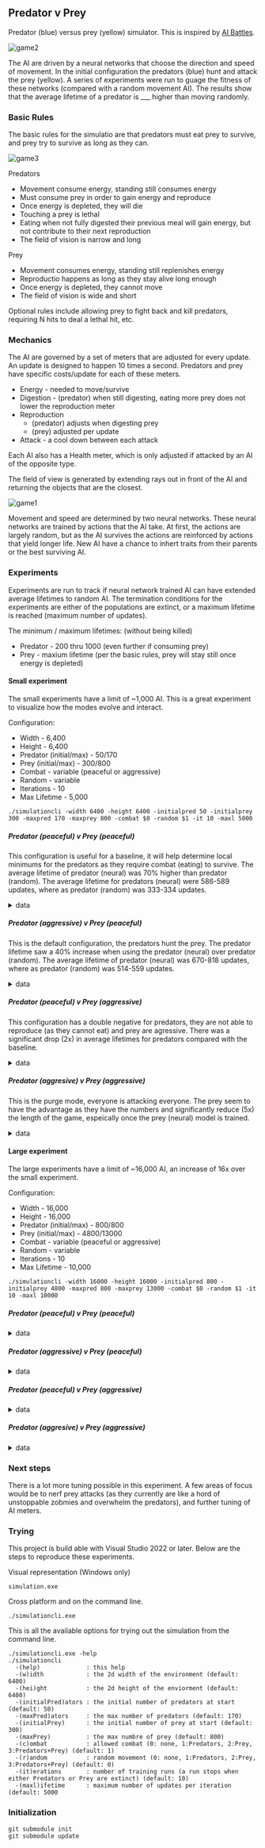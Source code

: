 ## Predator v Prey
Predator (blue) versus prey (yellow) simulator.  This is inspired by [AI Battles](https://www.youtube.com/watch?v=qwrp3lB-jkQ).

![game2](https://github.com/speedyjeff/prey/blob/main/media/game2.gif)

The AI are driven by a neural networks that choose the direction and speed of movement.  In the initial configuration the predators (blue) hunt and attack the prey (yellow).  A series of experiments were run to guage the fitness of these networks (compared with a random movement AI).  The results show that the average lifetime of a predator is ___ higher than moving randomly.

### Basic Rules
The basic rules for the simulatio are that predators must eat prey to survive, and prey try to survive as long as they can.

![game3](https://github.com/speedyjeff/prey/blob/main/media/game3.gif)

Predators
 * Movement consume energy, standing still consumes energy
 * Must consume prey in order to gain energy and reproduce
 * Once energy is depleted, they will die
 * Touching a prey is lethal
 * Eating when not fully digested their previous meal will gain energy, but not contribute to their next reproduction
 * The field of vision is narrow and long

Prey 
 * Movement consumes energy, standing still replenishes energy
 * Reproductio happens as long as they stay alive long enough
 * Once energy is depleted, they cannot move
 * The field of vision is wide and short

Optional rules include allowing prey to fight back and kill predators, requiring N hits to deal a lethal hit, etc.

### Mechanics
The AI are governed by a set of meters that are adjusted for every update.  An update is designed to happen 10 times a second.  Predators and prey have specific costs/update for each of these meters.

 * Energy - needed to move/survive
 * Digestion - (predator) when still digesting, eating more prey does not lower the reproduction meter
 * Reproduction
   * (predator) adjusts when digesting prey
   * (prey) adjusted per update
 * Attack - a cool down between each attack

Each AI also has a Health meter, which is only adjusted if attacked by an AI of the opposite type.

The field of view is generated by extending rays out in front of the AI and returning the objects that are the closest.

![game1](https://github.com/speedyjeff/prey/blob/main/media/game1.gif)

Movement and speed are determined by two neural networks.  These neural networks are trained by actions that the AI take.  At first, the actions are largely random, but as the AI survives the actions are reinforced by actions that yield longer life.  New AI have a chance to inhert traits from their parents or the best surviving AI.


### Experiments
Experiments are run to track if neural network trained AI can have extended average lifetimes to random AI.  The termination conditions for the experiments are either of the populations are extinct, or a maximum lifetime is reached (maximum number of updates).

The minimum / maximum lifetimes: (without being killed)
 * Predator - 200 thru 1000 (even further if consuming prey)
 * Prey - maxium lifetime (per the basic rules, prey will stay still once energy is depleted)


#### Small experiment
The small experiments have a limit of ~1,000 AI.  This is a great experiment to visualize how the modes evolve and interact.

Configuration:
 * Width - 6,400
 * Height - 6,400
 * Predator (initial/max) - 50/170
 * Prey (initial/max) - 300/800
 * Combat - variable (peaceful or aggressive)
 * Random - variable
 * Iterations - 10
 * Max Lifetime - 5,000

```
./simulationcli -width 6400 -height 6400 -initialpred 50 -initialprey 300 -maxpred 170 -maxprey 800 -combat $0 -random $1 -it 10 -maxl 5000
```

##### Predator (peaceful) v Prey (peaceful)
This configuration is useful for a baseline, it will help determine local minimums for the predators as they require combat (eating) to survive.  The average lifetime of predator (neural) was 70% higher than predator (random).  The average lifetime for predators (neural) were 586-589 updates, where as predator (random) was 333-334 updates.

<details>
<summary>data</summary>
###### Predator (neural) v Prey (neural)
<table>
<tr><td>Iteration</td><td>Lifetime</td><td>AlivePredators</td><td>AlivePrey</td><td>BestPredatorLifetime</td><td>BestPredatorGeneration</td><td>BestPreyLifetime</td><td>BestPreyGenertation</td><td>AvgPredatorLifetime</td><td>AvgPreyLifetime</td></tr>
<tr><td>0</td><td>673</td><td>0</td><td>800</td><td>672</td><td>0</td><td>1</td><td>0</td><td>421</td><td>0</td></tr>
<tr><td>1</td><td>698</td><td>0</td><td>800</td><td>696</td><td>1</td><td>0</td><td>0</td><td>606</td><td>0</td></tr>
<tr><td>2</td><td>675</td><td>0</td><td>800</td><td>672</td><td>2</td><td>0</td><td>0</td><td>589</td><td>0</td></tr>
<tr><td>3</td><td>689</td><td>0</td><td>800</td><td>688</td><td>3</td><td>0</td><td>0</td><td>616</td><td>0</td></tr>
<tr><td>4</td><td>680</td><td>0</td><td>800</td><td>680</td><td>4</td><td>0</td><td>0</td><td>560</td><td>0</td></tr>
<tr><td>5</td><td>710</td><td>0</td><td>800</td><td>708</td><td>5</td><td>0</td><td>0</td><td>618</td><td>0</td></tr>
<tr><td>6</td><td>671</td><td>0</td><td>800</td><td>669</td><td>6</td><td>0</td><td>0</td><td>626</td><td>0</td></tr>
<tr><td>7</td><td>712</td><td>0</td><td>800</td><td>710</td><td>7</td><td>0</td><td>0</td><td>609</td><td>0</td></tr>
<tr><td>8</td><td>676</td><td>0</td><td>800</td><td>676</td><td>8</td><td>1</td><td>0</td><td>611</td><td>0</td></tr>
<tr><td>9</td><td>703</td><td>0</td><td>800</td><td>702</td><td>9</td><td>0</td><td>0</td><td>606</td><td>0</td></tr>
</table>
###### Predator (random) v Prey (neural)
Iteration</td><td>Lifetime</td><td>AlivePredators</td><td>AlivePrey</td><td>BestPredatorLifetime</td><td>BestPredatorGeneration</td><td>BestPreyLifetime</td><td>BestPreyGenertation</td><td>AvgPredatorLifetime</td><td>AvgPreyLifetime
----------|----------|----------------|-----------|----------------------|------------------------|------------------|----------------------|---------------------|----------------
0</td><td>359</td><td>0</td><td>800</td><td>359</td><td>0</td><td>0</td><td>0</td><td>334</td><td>0
1</td><td>362</td><td>0</td><td>800</td><td>360</td><td>1</td><td>0</td><td>0</td><td>338</td><td>0
2</td><td>355</td><td>0</td><td>800</td><td>352</td><td>2</td><td>1</td><td>0</td><td>334</td><td>0
3</td><td>365</td><td>0</td><td>800</td><td>364</td><td>3</td><td>1</td><td>0</td><td>335</td><td>0
4</td><td>364</td><td>0</td><td>800</td><td>364</td><td>4</td><td>1</td><td>1</td><td>334</td><td>0
5</td><td>354</td><td>0</td><td>800</td><td>353</td><td>5</td><td>0</td><td>0</td><td>331</td><td>0
6</td><td>370</td><td>0</td><td>800</td><td>370</td><td>0</td><td>0</td><td>0</td><td>335</td><td>0
7</td><td>355</td><td>0</td><td>800</td><td>355</td><td>1</td><td>1</td><td>0</td><td>332</td><td>0
8</td><td>360</td><td>0</td><td>800</td><td>359</td><td>2</td><td>0</td><td>0</td><td>335</td><td>0
9</td><td>365</td><td>0</td><td>800</td><td>363</td><td>3</td><td>0</td><td>0</td><td>335</td><td>0
###### Predator (neural) v Prey (random)
Iteration</td><td>Lifetime</td><td>AlivePredators</td><td>AlivePrey</td><td>BestPredatorLifetime</td><td>BestPredatorGeneration</td><td>BestPreyLifetime</td><td>BestPreyGenertation</td><td>AvgPredatorLifetime</td><td>AvgPreyLifetime
----------|----------|----------------|-----------|----------------------|------------------------|------------------|----------------------|---------------------|----------------
0</td><td>676</td><td>0</td><td>800</td><td>668</td><td>0</td><td>0</td><td>0</td><td>429</td><td>0
1</td><td>674</td><td>0</td><td>800</td><td>674</td><td>1</td><td>0</td><td>0</td><td>614</td><td>0
2</td><td>701</td><td>0</td><td>800</td><td>690</td><td>2</td><td>0</td><td>0</td><td>620</td><td>0
3</td><td>699</td><td>0</td><td>800</td><td>692</td><td>3</td><td>0</td><td>0</td><td>613</td><td>0
4</td><td>700</td><td>0</td><td>800</td><td>684</td><td>4</td><td>0</td><td>0</td><td>611</td><td>0
5</td><td>700</td><td>0</td><td>800</td><td>694</td><td>5</td><td>0</td><td>0</td><td>609</td><td>0
6</td><td>689</td><td>0</td><td>800</td><td>672</td><td>6</td><td>0</td><td>0</td><td>604</td><td>0
7</td><td>687</td><td>0</td><td>800</td><td>686</td><td>7</td><td>0</td><td>0</td><td>601</td><td>0
8</td><td>691</td><td>0</td><td>800</td><td>688</td><td>8</td><td>0</td><td>0</td><td>588</td><td>0
9</td><td>706</td><td>0</td><td>800</td><td>696</td><td>9</td><td>1</td><td>0</td><td>604</td><td>0
###### Predator (random) v Prey (random)
Iteration</td><td>Lifetime</td><td>AlivePredators</td><td>AlivePrey</td><td>BestPredatorLifetime</td><td>BestPredatorGeneration</td><td>BestPreyLifetime</td><td>BestPreyGenertation</td><td>AvgPredatorLifetime</td><td>AvgPreyLifetime
----------|----------|----------------|-----------|----------------------|------------------------|------------------|----------------------|---------------------|----------------
0</td><td>359</td><td>0</td><td>801</td><td>352</td><td>0</td><td>0</td><td>0</td><td>330</td><td>0
1</td><td>387</td><td>0</td><td>800</td><td>372</td><td>1</td><td>1</td><td>0</td><td>334</td><td>0
2</td><td>367</td><td>0</td><td>800</td><td>359</td><td>2</td><td>0</td><td>0</td><td>335</td><td>0
3</td><td>361</td><td>0</td><td>800</td><td>352</td><td>3</td><td>0</td><td>0</td><td>334</td><td>0
4</td><td>368</td><td>0</td><td>800</td><td>354</td><td>4</td><td>0</td><td>0</td><td>336</td><td>0
5</td><td>371</td><td>0</td><td>800</td><td>363</td><td>5</td><td>1</td><td>0</td><td>333</td><td>0
6</td><td>363</td><td>0</td><td>800</td><td>357</td><td>6</td><td>0</td><td>0</td><td>333</td><td>0
7</td><td>381</td><td>0</td><td>800</td><td>372</td><td>0</td><td>0</td><td>0</td><td>335</td><td>0
8</td><td>353</td><td>0</td><td>800</td><td>351</td><td>1</td><td>0</td><td>0</td><td>332</td><td>0
9</td><td>369</td><td>0</td><td>800</td><td>356</td><td>2</td><td>0</td><td>0</td><td>335</td><td>0
</details>

##### Predator (aggressive) v Prey (peaceful)
This is the default configuration, the predators hunt the prey. The predator lifetime saw a 40% increase when using the predator (neural) over predator (random).  The average lifetime of predator (neural) was 670-818 updates, where as predator (random) was 514-559 updates.  

<details>
<summary>data</summary>
###### Predator (neural) v Prey (neural)
Iteration</td><td>Lifetime</td><td>AlivePredators</td><td>AlivePrey</td><td>BestPredatorLifetime</td><td>BestPredatorGeneration</td><td>BestPreyLifetime</td><td>BestPreyGenertation</td><td>AvgPredatorLifetime</td><td>AvgPreyLifetime
----------|----------|----------------|-----------|----------------------|------------------------|------------------|----------------------|---------------------|----------------
0</td><td>5000</td><td>170</td><td>800</td><td>2490</td><td>5</td><td>3288</td><td>2</td><td>396</td><td>238
1</td><td>5000</td><td>170</td><td>800</td><td>1912</td><td>11</td><td>4495</td><td>3</td><td>651</td><td>560
2</td><td>4086</td><td>0</td><td>800</td><td>1674</td><td>12</td><td>3363</td><td>5</td><td>841</td><td>610
3</td><td>4221</td><td>0</td><td>800</td><td>1689</td><td>14</td><td>3335</td><td>7</td><td>855</td><td>519
4</td><td>4597</td><td>0</td><td>800</td><td>1681</td><td>17</td><td>3956</td><td>8</td><td>842</td><td>826
5</td><td>5000</td><td>170</td><td>799</td><td>1788</td><td>18</td><td>3899</td><td>9</td><td>469</td><td>302
6</td><td>5000</td><td>166</td><td>800</td><td>2004</td><td>25</td><td>4306</td><td>11</td><td>486</td><td>383
7</td><td>3905</td><td>0</td><td>800</td><td>1414</td><td>26</td><td>3705</td><td>13</td><td>774</td><td>431
8</td><td>4235</td><td>0</td><td>800</td><td>1614</td><td>27</td><td>3211</td><td>14</td><td>860</td><td>585
9</td><td>5000</td><td>166</td><td>801</td><td>1551</td><td>8</td><td>4068</td><td>15</td><td>535</td><td>339
###### Predator (random) v Prey (neural)
Iteration</td><td>Lifetime</td><td>AlivePredators</td><td>AlivePrey</td><td>BestPredatorLifetime</td><td>BestPredatorGeneration</td><td>BestPreyLifetime</td><td>BestPreyGenertation</td><td>AvgPredatorLifetime</td><td>AvgPreyLifetime
----------|----------|----------------|-----------|----------------------|------------------------|------------------|----------------------|---------------------|----------------
0</td><td>5000</td><td>170</td><td>797</td><td>2020</td><td>5</td><td>2542</td><td>9</td><td>545</td><td>251
1</td><td>5001</td><td>157</td><td>800</td><td>2302</td><td>10</td><td>2648</td><td>12</td><td>518</td><td>243
2</td><td>5001</td><td>169</td><td>790</td><td>2038</td><td>14</td><td>3212</td><td>6</td><td>512</td><td>247
3</td><td>5000</td><td>166</td><td>799</td><td>2305</td><td>23</td><td>3939</td><td>9</td><td>511</td><td>270
4</td><td>5000</td><td>169</td><td>800</td><td>2013</td><td>32</td><td>3409</td><td>11</td><td>512</td><td>259
5</td><td>5000</td><td>170</td><td>794</td><td>1608</td><td>39</td><td>3469</td><td>19</td><td>516</td><td>269
6</td><td>5000</td><td>170</td><td>797</td><td>1638</td><td>47</td><td>3365</td><td>23</td><td>494</td><td>283
7</td><td>5000</td><td>169</td><td>800</td><td>1904</td><td>54</td><td>3145</td><td>25</td><td>545</td><td>260
8</td><td>5001</td><td>168</td><td>799</td><td>1786</td><td>64</td><td>2932</td><td>26</td><td>492</td><td>285
9</td><td>5000</td><td>169</td><td>799</td><td>1762</td><td>72</td><td>3610</td><td>27</td><td>499</td><td>273
###### Predator (neural) v Prey (random)
Iteration</td><td>Lifetime</td><td>AlivePredators</td><td>AlivePrey</td><td>BestPredatorLifetime</td><td>BestPredatorGeneration</td><td>BestPreyLifetime</td><td>BestPreyGenertation</td><td>AvgPredatorLifetime</td><td>AvgPreyLifetime
----------|----------|----------------|-----------|----------------------|------------------------|------------------|----------------------|---------------------|----------------
0</td><td>5002</td><td>169</td><td>800</td><td>2278</td><td>1</td><td>4386</td><td>1</td><td>675</td><td>414
1</td><td>5000</td><td>170</td><td>800</td><td>1688</td><td>4</td><td>3116</td><td>7</td><td>630</td><td>321
2</td><td>5000</td><td>170</td><td>800</td><td>2314</td><td>8</td><td>3541</td><td>11</td><td>726</td><td>353
3</td><td>5003</td><td>170</td><td>800</td><td>2645</td><td>9</td><td>4481</td><td>1</td><td>943</td><td>542
4</td><td>5004</td><td>170</td><td>801</td><td>2337</td><td>13</td><td>4445</td><td>0</td><td>769</td><td>436
5</td><td>5001</td><td>169</td><td>799</td><td>2788</td><td>18</td><td>4267</td><td>4</td><td>919</td><td>519
6</td><td>5002</td><td>170</td><td>800</td><td>3136</td><td>19</td><td>4011</td><td>6</td><td>904</td><td>528
7</td><td>5005</td><td>167</td><td>800</td><td>3101</td><td>21</td><td>4517</td><td>10</td><td>922</td><td>522
8</td><td>5008</td><td>168</td><td>800</td><td>2834</td><td>23</td><td>4394</td><td>15</td><td>958</td><td>526
9</td><td>5002</td><td>168</td><td>799</td><td>2625</td><td>26</td><td>4093</td><td>18</td><td>740</td><td>336
###### Predator (random) v Prey (random)
Iteration</td><td>Lifetime</td><td>AlivePredators</td><td>AlivePrey</td><td>BestPredatorLifetime</td><td>BestPredatorGeneration</td><td>BestPreyLifetime</td><td>BestPreyGenertation</td><td>AvgPredatorLifetime</td><td>AvgPreyLifetime
----------|----------|----------------|-----------|----------------------|------------------------|------------------|----------------------|---------------------|----------------
0</td><td>5007</td><td>169</td><td>800</td><td>2371</td><td>3</td><td>2679</td><td>6</td><td>546</td><td>270
1</td><td>5005</td><td>170</td><td>797</td><td>2218</td><td>10</td><td>3076</td><td>9</td><td>534</td><td>273
2</td><td>5001</td><td>169</td><td>800</td><td>2279</td><td>11</td><td>3016</td><td>5</td><td>545</td><td>269
3</td><td>5001</td><td>170</td><td>800</td><td>2168</td><td>18</td><td>2712</td><td>7</td><td>562</td><td>263
4</td><td>5002</td><td>169</td><td>797</td><td>1927</td><td>23</td><td>3127</td><td>13</td><td>577</td><td>259
5</td><td>5000</td><td>170</td><td>800</td><td>1765</td><td>26</td><td>3090</td><td>20</td><td>557</td><td>272
6</td><td>5004</td><td>170</td><td>801</td><td>1996</td><td>27</td><td>2644</td><td>24</td><td>579</td><td>265
7</td><td>5002</td><td>169</td><td>797</td><td>2214</td><td>28</td><td>2904</td><td>0</td><td>549</td><td>274
8</td><td>5006</td><td>167</td><td>798</td><td>2096</td><td>31</td><td>2574</td><td>5</td><td>566</td><td>264
9</td><td>5000</td><td>170</td><td>799</td><td>2074</td><td>7</td><td>3229</td><td>8</td><td>583</td><td>256
</details>

##### Predator (peaceful) v Prey (aggressive)
This configuration has a double negative for predators, they are not able to reproduce (as they cannot eat) and prey are agressive.  There was a significant drop (2x) in average lifetimes for predators compared with the baseline.

<details>
<summary>data</summary>
###### Predator (neural) v Prey (neural)
Iteration</td><td>Lifetime</td><td>AlivePredators</td><td>AlivePrey</td><td>BestPredatorLifetime</td><td>BestPredatorGeneration</td><td>BestPreyLifetime</td><td>BestPreyGenertation</td><td>AvgPredatorLifetime</td><td>AvgPreyLifetime
----------|----------|----------------|-----------|----------------------|------------------------|------------------|----------------------|---------------------|----------------
0</td><td>486</td><td>0</td><td>800</td><td>486</td><td>0</td><td>1</td><td>0</td><td>211</td><td>0
1</td><td>461</td><td>0</td><td>800</td><td>461</td><td>1</td><td>0</td><td>0</td><td>138</td><td>0
2</td><td>649</td><td>0</td><td>800</td><td>648</td><td>2</td><td>0</td><td>0</td><td>209</td><td>0
3</td><td>676</td><td>0</td><td>800</td><td>676</td><td>3</td><td>0</td><td>0</td><td>235</td><td>0
4</td><td>512</td><td>0</td><td>800</td><td>512</td><td>4</td><td>1</td><td>0</td><td>192</td><td>0
5</td><td>698</td><td>0</td><td>800</td><td>698</td><td>5</td><td>0</td><td>0</td><td>317</td><td>0
6</td><td>642</td><td>0</td><td>800</td><td>642</td><td>6</td><td>0</td><td>0</td><td>199</td><td>0
7</td><td>652</td><td>0</td><td>800</td><td>652</td><td>7</td><td>0</td><td>0</td><td>182</td><td>0
8</td><td>439</td><td>0</td><td>800</td><td>438</td><td>8</td><td>0</td><td>0</td><td>146</td><td>0
9</td><td>666</td><td>0</td><td>800</td><td>666</td><td>9</td><td>0</td><td>0</td><td>193</td><td>0
###### Predator (random) v Prey (neural)
Iteration</td><td>Lifetime</td><td>AlivePredators</td><td>AlivePrey</td><td>BestPredatorLifetime</td><td>BestPredatorGeneration</td><td>BestPreyLifetime</td><td>BestPreyGenertation</td><td>AvgPredatorLifetime</td><td>AvgPreyLifetime
----------|----------|----------------|-----------|----------------------|------------------------|------------------|----------------------|---------------------|----------------
0</td><td>347</td><td>0</td><td>800</td><td>346</td><td>0</td><td>0</td><td>0</td><td>171</td><td>0
1</td><td>351</td><td>0</td><td>800</td><td>350</td><td>1</td><td>1</td><td>0</td><td>184</td><td>0
2</td><td>358</td><td>0</td><td>800</td><td>358</td><td>2</td><td>0</td><td>0</td><td>231</td><td>0
3</td><td>342</td><td>0</td><td>801</td><td>342</td><td>3</td><td>0</td><td>0</td><td>182</td><td>0
4</td><td>362</td><td>0</td><td>800</td><td>361</td><td>4</td><td>0</td><td>0</td><td>186</td><td>0
5</td><td>347</td><td>0</td><td>800</td><td>347</td><td>5</td><td>0</td><td>0</td><td>180</td><td>0
6</td><td>347</td><td>0</td><td>800</td><td>346</td><td>6</td><td>0</td><td>0</td><td>177</td><td>0
7</td><td>342</td><td>0</td><td>800</td><td>342</td><td>7</td><td>0</td><td>0</td><td>155</td><td>0
8</td><td>340</td><td>0</td><td>800</td><td>340</td><td>8</td><td>0</td><td>0</td><td>189</td><td>0
9</td><td>336</td><td>0</td><td>800</td><td>335</td><td>9</td><td>0</td><td>0</td><td>166</td><td>0
###### Predator (neural) v Prey (random)
Iteration</td><td>Lifetime</td><td>AlivePredators</td><td>AlivePrey</td><td>BestPredatorLifetime</td><td>BestPredatorGeneration</td><td>BestPreyLifetime</td><td>BestPreyGenertation</td><td>AvgPredatorLifetime</td><td>AvgPreyLifetime
----------|----------|----------------|-----------|----------------------|------------------------|------------------|----------------------|---------------------|----------------
0</td><td>380</td><td>0</td><td>800</td><td>376</td><td>0</td><td>0</td><td>0</td><td>161</td><td>0
1</td><td>310</td><td>0</td><td>801</td><td>308</td><td>1</td><td>1</td><td>2</td><td>143</td><td>0
2</td><td>612</td><td>0</td><td>800</td><td>604</td><td>2</td><td>0</td><td>0</td><td>177</td><td>0
3</td><td>413</td><td>0</td><td>800</td><td>406</td><td>3</td><td>1</td><td>2</td><td>144</td><td>0
4</td><td>521</td><td>0</td><td>800</td><td>519</td><td>4</td><td>1</td><td>3</td><td>174</td><td>0
5</td><td>395</td><td>0</td><td>800</td><td>394</td><td>5</td><td>0</td><td>0</td><td>170</td><td>0
6</td><td>692</td><td>0</td><td>800</td><td>691</td><td>6</td><td>2</td><td>2</td><td>172</td><td>0
7</td><td>607</td><td>0</td><td>800</td><td>602</td><td>0</td><td>1</td><td>3</td><td>165</td><td>0
8</td><td>523</td><td>0</td><td>800</td><td>514</td><td>1</td><td>0</td><td>0</td><td>182</td><td>0
9</td><td>540</td><td>0</td><td>800</td><td>539</td><td>2</td><td>0</td><td>0</td><td>151</td><td>0
###### Predator (random) v Prey (random)
Iteration</td><td>Lifetime</td><td>AlivePredators</td><td>AlivePrey</td><td>BestPredatorLifetime</td><td>BestPredatorGeneration</td><td>BestPreyLifetime</td><td>BestPreyGenertation</td><td>AvgPredatorLifetime</td><td>AvgPreyLifetime
----------|----------|----------------|-----------|----------------------|------------------------|------------------|----------------------|---------------------|----------------
0</td><td>341</td><td>0</td><td>800</td><td>337</td><td>0</td><td>1</td><td>2</td><td>150</td><td>0
1</td><td>349</td><td>0</td><td>800</td><td>344</td><td>1</td><td>0</td><td>0</td><td>183</td><td>0
2</td><td>353</td><td>0</td><td>800</td><td>348</td><td>2</td><td>0</td><td>0</td><td>181</td><td>0
3</td><td>327</td><td>0</td><td>800</td><td>322</td><td>3</td><td>0</td><td>0</td><td>172</td><td>0
4</td><td>352</td><td>0</td><td>800</td><td>345</td><td>4</td><td>0</td><td>0</td><td>162</td><td>0
5</td><td>322</td><td>0</td><td>800</td><td>320</td><td>5</td><td>0</td><td>0</td><td>144</td><td>0
6</td><td>349</td><td>0</td><td>800</td><td>339</td><td>6</td><td>1</td><td>0</td><td>176</td><td>0
7</td><td>354</td><td>0</td><td>800</td><td>349</td><td>7</td><td>0</td><td>0</td><td>185</td><td>0
8</td><td>336</td><td>0</td><td>800</td><td>331</td><td>8</td><td>0</td><td>0</td><td>165</td><td>0
9</td><td>335</td><td>0</td><td>800</td><td>331</td><td>9</td><td>0</td><td>0</td><td>177</td><td>0
</details>

##### Predator (aggresive) v Prey (aggressive)
This is the purge mode, everyone is attacking everyone.  The prey seem to have the advantage as they have the numbers and significantly reduce (5x) the length of the game, espeically once the prey (neural) model is trained.

<details>
<summary>data</summary>
###### Predator (neural) v Prey (neural)
Iteration</td><td>Lifetime</td><td>AlivePredators</td><td>AlivePrey</td><td>BestPredatorLifetime</td><td>BestPredatorGeneration</td><td>BestPreyLifetime</td><td>BestPreyGenertation</td><td>AvgPredatorLifetime</td><td>AvgPreyLifetime
----------|----------|----------------|-----------|----------------------|------------------------|------------------|----------------------|---------------------|----------------
0</td><td>4543</td><td>0</td><td>800</td><td>809</td><td>2</td><td>4199</td><td>0</td><td>298</td><td>1618
1</td><td>5001</td><td>10</td><td>800</td><td>1055</td><td>16</td><td>4037</td><td>1</td><td>315</td><td>445
2</td><td>3621</td><td>0</td><td>800</td><td>1289</td><td>17</td><td>2737</td><td>1</td><td>336</td><td>416
3</td><td>913</td><td>0</td><td>800</td><td>486</td><td>18</td><td>865</td><td>2</td><td>172</td><td>169
4</td><td>649</td><td>0</td><td>800</td><td>648</td><td>0</td><td>331</td><td>3</td><td>193</td><td>105
5</td><td>717</td><td>0</td><td>800</td><td>716</td><td>1</td><td>517</td><td>4</td><td>260</td><td>102
6</td><td>726</td><td>0</td><td>800</td><td>726</td><td>2</td><td>408</td><td>5</td><td>240</td><td>88
7</td><td>729</td><td>0</td><td>800</td><td>729</td><td>3</td><td>345</td><td>7</td><td>254</td><td>81
8</td><td>770</td><td>0</td><td>800</td><td>770</td><td>0</td><td>326</td><td>8</td><td>248</td><td>98
9</td><td>702</td><td>0</td><td>800</td><td>702</td><td>1</td><td>470</td><td>10</td><td>227</td><td>104
###### Predator (random) v Prey (neural)
Iteration</td><td>Lifetime</td><td>AlivePredators</td><td>AlivePrey</td><td>BestPredatorLifetime</td><td>BestPredatorGeneration</td><td>BestPreyLifetime</td><td>BestPreyGenertation</td><td>AvgPredatorLifetime</td><td>AvgPreyLifetime
----------|----------|----------------|-----------|----------------------|------------------------|------------------|----------------------|---------------------|----------------
0</td><td>4448</td><td>0</td><td>800</td><td>560</td><td>11</td><td>4127</td><td>0</td><td>284</td><td>1102
1</td><td>5000</td><td>48</td><td>800</td><td>912</td><td>32</td><td>3960</td><td>3</td><td>344</td><td>615
2</td><td>5000</td><td>14</td><td>800</td><td>794</td><td>38</td><td>3801</td><td>6</td><td>324</td><td>562
3</td><td>5000</td><td>17</td><td>800</td><td>822</td><td>56</td><td>4656</td><td>8</td><td>348</td><td>816
4</td><td>5000</td><td>100</td><td>800</td><td>800</td><td>60</td><td>4757</td><td>1</td><td>322</td><td>665
5</td><td>847</td><td>0</td><td>800</td><td>510</td><td>61</td><td>694</td><td>3</td><td>204</td><td>202
6</td><td>1772</td><td>0</td><td>800</td><td>422</td><td>65</td><td>1428</td><td>4</td><td>197</td><td>202
7</td><td>519</td><td>0</td><td>800</td><td>436</td><td>66</td><td>482</td><td>0</td><td>198</td><td>118
8</td><td>681</td><td>0</td><td>800</td><td>427</td><td>67</td><td>594</td><td>1</td><td>209</td><td>90
9</td><td>829</td><td>0</td><td>800</td><td>416</td><td>0</td><td>722</td><td>3</td><td>176</td><td>232
###### Predator (neural) v Prey (random)
Iteration</td><td>Lifetime</td><td>AlivePredators</td><td>AlivePrey</td><td>BestPredatorLifetime</td><td>BestPredatorGeneration</td><td>BestPreyLifetime</td><td>BestPreyGenertation</td><td>AvgPredatorLifetime</td><td>AvgPreyLifetime
----------|----------|----------------|-----------|----------------------|------------------------|------------------|----------------------|---------------------|----------------
0</td><td>5000</td><td>29</td><td>800</td><td>549</td><td>4</td><td>4977</td><td>0</td><td>203</td><td>1577
1</td><td>720</td><td>0</td><td>800</td><td>480</td><td>5</td><td>669</td><td>1</td><td>193</td><td>188
2</td><td>713</td><td>0</td><td>801</td><td>475</td><td>6</td><td>596</td><td>2</td><td>205</td><td>183
3</td><td>847</td><td>0</td><td>801</td><td>430</td><td>7</td><td>653</td><td>4</td><td>200</td><td>149
4</td><td>730</td><td>0</td><td>800</td><td>438</td><td>8</td><td>572</td><td>6</td><td>231</td><td>162
5</td><td>661</td><td>0</td><td>800</td><td>448</td><td>9</td><td>470</td><td>7</td><td>221</td><td>137
6</td><td>538</td><td>0</td><td>800</td><td>468</td><td>0</td><td>435</td><td>8</td><td>195</td><td>135
7</td><td>780</td><td>0</td><td>800</td><td>465</td><td>2</td><td>704</td><td>0</td><td>235</td><td>183
8</td><td>1837</td><td>0</td><td>802</td><td>436</td><td>3</td><td>1816</td><td>1</td><td>211</td><td>495
9</td><td>866</td><td>0</td><td>800</td><td>406</td><td>4</td><td>591</td><td>3</td><td>233</td><td>181
###### Predator (random) v Prey (random)
Iteration</td><td>Lifetime</td><td>AlivePredators</td><td>AlivePrey</td><td>BestPredatorLifetime</td><td>BestPredatorGeneration</td><td>BestPreyLifetime</td><td>BestPreyGenertation</td><td>AvgPredatorLifetime</td><td>AvgPreyLifetime
----------|----------|----------------|-----------|----------------------|------------------------|------------------|----------------------|---------------------|----------------
0</td><td>1019</td><td>0</td><td>800</td><td>457</td><td>1</td><td>869</td><td>1</td><td>216</td><td>155
1</td><td>2039</td><td>0</td><td>800</td><td>508</td><td>6</td><td>1895</td><td>2</td><td>222</td><td>395
2</td><td>875</td><td>0</td><td>800</td><td>472</td><td>7</td><td>697</td><td>4</td><td>231</td><td>184
3</td><td>1221</td><td>0</td><td>800</td><td>420</td><td>8</td><td>1114</td><td>5</td><td>214</td><td>252
4</td><td>1680</td><td>0</td><td>800</td><td>526</td><td>12</td><td>1463</td><td>0</td><td>233</td><td>219
5</td><td>930</td><td>0</td><td>800</td><td>401</td><td>0</td><td>870</td><td>0</td><td>221</td><td>166
6</td><td>635</td><td>0</td><td>800</td><td>432</td><td>1</td><td>598</td><td>1</td><td>228</td><td>147
7</td><td>1778</td><td>0</td><td>800</td><td>467</td><td>2</td><td>1558</td><td>3</td><td>220</td><td>363
8</td><td>526</td><td>0</td><td>800</td><td>471</td><td>4</td><td>394</td><td>5</td><td>224</td><td>136
9</td><td>1238</td><td>0</td><td>800</td><td>508</td><td>0</td><td>1046</td><td>6</td><td>245</td><td>233
</details>



#### Large experiment
The large experiments have a limit of ~16,000 AI, an increase of 16x over the small experiment.

Configuration:
 * Width - 16,000
 * Height - 16,000
 * Predator (initial/max) - 800/800
 * Prey (initial/max) - 4800/13000
 * Combat - variable (peaceful or aggressive)
 * Random - variable
 * Iterations - 10
 * Max Lifetime - 10,000

```
./simulationcli -width 16000 -height 16000 -initialpred 800 -initialprey 4800 -maxpred 800 -maxprey 13000 -combat $0 -random $1 -it 10 -maxl 10000 
```






##### Predator (peaceful) v Prey (peaceful)
<details>
<summary>data</summary>
###### Predator (neural) v Prey (neural)
###### Predator (random) v Prey (neural)
###### Predator (neural) v Prey (random)
###### Predator (random) v Prey (random)
</details>

##### Predator (aggressive) v Prey (peaceful)
<details>
<summary>data</summary>
###### Predator (neural) v Prey (neural)
###### Predator (random) v Prey (neural)
###### Predator (neural) v Prey (random)
###### Predator (random) v Prey (random)
</details>

##### Predator (peaceful) v Prey (aggressive)
<details>
<summary>data</summary>
###### Predator (neural) v Prey (neural)
###### Predator (random) v Prey (neural)
###### Predator (neural) v Prey (random)
###### Predator (random) v Prey (random)
</details>

##### Predator (aggresive) v Prey (aggressive)
<details>
<summary>data</summary>
###### Predator (neural) v Prey (neural)
###### Predator (random) v Prey (neural)
###### Predator (neural) v Prey (random)
###### Predator (random) v Prey (random)
</details>



### Next steps
There is a lot more tuning possible in this experiment.  A few areas of focus would be to nerf prey attacks (as they currently are like a hord of unstoppable zobmies and overwhelm the predators), and further tuning of AI meters.

### Trying
This project is build able with Visual Studio 2022 or later.  Below are the steps to reproduce these experiments.

Visual representation (Windows only)
```
simulation.exe
```

Cross platform and on the command line.
```
./simulationcli.exe
```

This is all the available options for trying out the simulation from the command line.
```
./simulationcli.exe -help
./simulationcli
  -(help)             : this help
  -(w)idth            : the 2d width of the environment (default: 6400)
  -(hei)ght           : the 2d height of the enviorment (default: 6400)
  -(initialPred)ators : the initial number of predators at start (default: 50)
  -(maxPred)ators     : the max number of predators (default: 170)
  -(initialPrey)      : the initial number of prey at start (default: 300)
  -(maxPrey)          : the max numbre of prey (default: 800)
  -(c)ombat           : allowed combat (0: none, 1:Predators, 2:Prey, 3:Predators+Prey) (default: 1)
  -(r)andom           : random movement (0: none, 1:Predators, 2:Prey, 3:Predators+Prey) (default: 0)
  -(it)erations       : number of training runs (a run stops when either Predators or Prey are extinct) (default: 10)
  -(maxl)ifetime      : maximum number of updates per iteration (default: 5000
```

### Initialization
```
git submodule init
git submodule update
```
